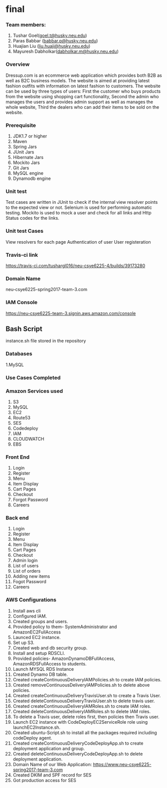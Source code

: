 # final
### Team members:
 1. Tushar Goel(goel.t@husky.neu.edu)
 2. Paras Babbar (babbar.p@husky.neu.edu)
 3. Huajian Liu (liu.huaji@husky.neu.edu)
 4. Mayuresh Dabholkar(dabholkar.m@husky.neu.edu)    

### Overview  
 Dressup.com is an ecommerce web application which provides both B2B as well as B2C business models. The website is aimed at providing latest fashion outfits with information on latest fashion to customers. The website can be used by three types of users: First the customer who buys products from the website using shopping cart functionality, Second the admin who manages the users and provides admin support as well as manages the whole website, Third the dealers who can add their items to be sold on the website.  
 
### Prerequisite 
 1. JDK1.7 or higher
 2. Maven
 3. Spring Jars
 4. JUnit Jars
 6. Hibernate Jars
 7. Mockito Jars
 8. Git Jars
 9. MySQL engine
10. Dynamodb engine  

### Unit test  
Test cases are written in JUnit to check if the internal view resolver points to the expected view or not. Selenium is used for performing automatic testing. Mockito is used to mock a user and check for all links and Http Status codes for the links.   

### Unit test Cases  

View resolvers for each page
Authentication of user
User registeration
### Travis-ci link  
https://travis-ci.com/tushargl016/neu-csye6225-4/builds/39173280

### Domain Name
neu-csye6225-spring2017-team-3.com
### IAM Console
https://neu-csye6225-team-3.signin.aws.amazon.com/console
## Bash Script  
instance.sh file stored in the repository  

### Databases  

 1.MySQL   

### Use Cases  Completed  

### Amazon Services used  

 1. S3       
 2. MySQL  
 3. EC2  
 4. Route53  
 5. SES 
 6. Codedeploy
 7. IAM
 8. CLOUDWATCH
 9. EBS
 
 ### Front End  
 1. Login
 2. Register
 3. Menu
 4. Item Display
 5. Cart Pages
 6. Checkout
 7. Forgot Password
 8. Careers
### Back end  
1. Login
2. Register
3. Menu
4. Item Display
5. Cart Pages
6. Checkout
7. Admin login
8. List of users
9. List of orders
10. Adding new items
11. Fogot Password
12. Careers
### AWS Configurations
1) Install aws cli
2) Configured IAM.
3) Created groups and users.
4) Provided policy to them- SystemAdministrator and AmazonEC2FullAccess
5) Launced EC2 instance.
6) Set up S3.
7) Created web and db security group.
8) Install and setup RDSCLI.
9) Provided policies- AmazonDynamoDBFullAccess, AmazonRDSFullAccess to students.
10) Launch MYSQL RDS Instance
11) Created Dynamo DB table.
12) Created createContinuousDeliveryIAMPolicies.sh to create IAM policies.
13) Created removeContinuousDeliveryIAMPolicies.sh to delete above policies.
14) Created createContinuousDeliveryTravisUser.sh to create a Travis User.
15) Created deleteContinuousDeliveryTravisUser.sh to delete travis user.
16) Created createContinuousDeliveryIAMRoles.sh to create IAM roles.
17) Created deleteContinuousDeliveryIAMRoles.sh to delete IAM roles.
18) To delete a Travis user, delete roles first, then policies then Travis user.
19) Launch EC2 instance with CodeDeployEC2ServiceRole role using launchEC2Instance.sh.
20) Created ubuntu-Script.sh to install all the packages required including codeDeploy agent.
21) Created createContinuousDeliveryCodeDeployApp.sh to create deployment application and group.
22) Created deleteContinuousDeliveryCodeDeployApp.sh to delete deployment application.
23) Domain Name of our Web Application: https://www.neu-csye6225-spring2017-team-3.com
24) Created DKIM and SPF record for SES
25) Got production access for SES
